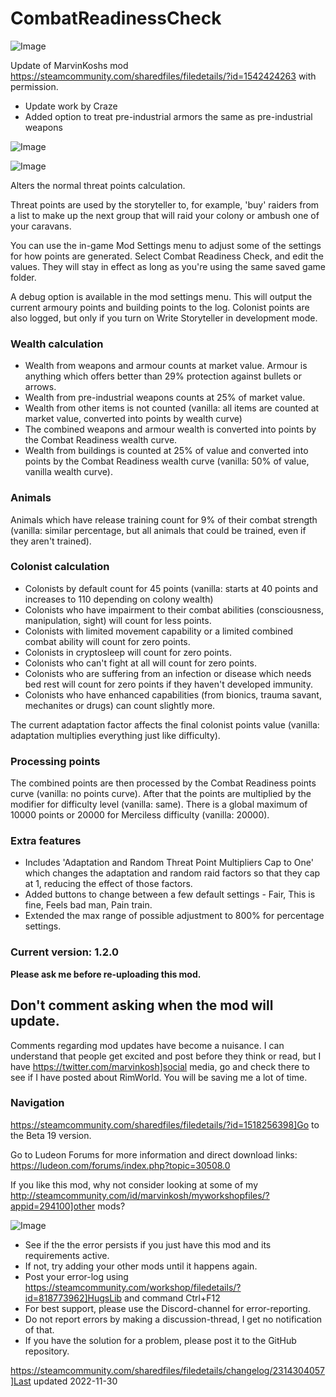 # CombatReadinessCheck


![Image](https://i.imgur.com/buuPQel.png)

Update of MarvinKoshs mod
https://steamcommunity.com/sharedfiles/filedetails/?id=1542424263
with permission.

- Update work by Craze
- Added option to treat pre-industrial armors the same as pre-industrial weapons

![Image](https://i.imgur.com/pufA0kM.png)

	
![Image](https://i.imgur.com/Z4GOv8H.png)

Alters the normal threat points calculation.

Threat points are used by the storyteller to, for example, 'buy' raiders from a list to make up the next group that will raid your colony or ambush one of your caravans.

You can use the in-game Mod Settings menu to adjust some of the settings for how points are generated. Select Combat Readiness Check, and edit the values. They will stay in effect as long as you're using the same saved game folder.

A debug option is available in the mod settings menu. This will output the current armoury points and building points to the log. Colonist points are also logged, but only if you turn on Write Storyteller in development mode.

### Wealth calculation



-  Wealth from weapons and armour counts at market value. Armour is anything which offers better than 29% protection against bullets or arrows.
-  Wealth from pre-industrial weapons counts at 25% of market value.
-  Wealth from other items is not counted (vanilla: all items are counted at market value, converted into points by wealth curve)
-  The combined weapons and armour wealth is converted into points by the Combat Readiness wealth curve.
-  Wealth from buildings is counted at 25% of value and converted into points by the Combat Readiness wealth curve (vanilla: 50% of value, vanilla wealth curve).



### Animals

Animals which have release training count for 9% of their combat strength (vanilla: similar percentage, but all animals that could be trained, even if they aren't trained).

### Colonist calculation



-  Colonists by default count for 45 points (vanilla: starts at 40 points and increases to 110 depending on colony wealth)
-  Colonists who have impairment to their combat abilities (consciousness, manipulation, sight) will count for less points.
-  Colonists with limited movement capability or a limited combined combat ability will count for zero points. 
-  Colonists in cryptosleep will count for zero points.
-  Colonists who can't fight at all will count for zero points.
-  Colonists who are suffering from an infection or disease which needs bed rest will count for zero points if they haven't developed immunity. 
-  Colonists who have enhanced capabilities (from bionics, trauma savant, mechanites or drugs) can count slightly more.



The current adaptation factor affects the final colonist points value (vanilla: adaptation multiplies everything just like difficulty).

### Processing points


The combined points are then processed by the Combat Readiness points curve (vanilla: no points curve).
After that the points are multiplied by the modifier for difficulty level (vanilla: same).
There is a global maximum of 10000 points or 20000 for Merciless difficulty (vanilla: 20000).

### Extra features




- Includes 'Adaptation and Random Threat Point Multipliers Cap to One' which changes the adaptation and random raid factors so that they cap at 1, reducing the effect of those factors.
- Added buttons to change between a few default settings - Fair, This is fine, Feels bad man, Pain train.
- Extended the max range of possible adjustment to 800% for percentage settings.



### Current version: 1.2.0


**Please ask me before re-uploading this mod.**

## Don't comment asking when the mod will update.


Comments regarding mod updates have become a nuisance. I can understand that people get excited and post before they think or read, but I have https://twitter.com/marvinkosh]social media, go and check there to see if I have posted about RimWorld. You will be saving me a lot of time.

### Navigation


https://steamcommunity.com/sharedfiles/filedetails/?id=1518256398]Go to the Beta 19 version.

Go to Ludeon Forums for more information and direct download links: https://ludeon.com/forums/index.php?topic=30508.0

If you like this mod, why not consider looking at some of my http://steamcommunity.com/id/marvinkosh/myworkshopfiles/?appid=294100]other mods?

![Image](https://i.imgur.com/PwoNOj4.png)



-  See if the the error persists if you just have this mod and its requirements active.
-  If not, try adding your other mods until it happens again.
-  Post your error-log using https://steamcommunity.com/workshop/filedetails/?id=818773962]HugsLib and command Ctrl+F12
-  For best support, please use the Discord-channel for error-reporting.
-  Do not report errors by making a discussion-thread, I get no notification of that.
-  If you have the solution for a problem, please post it to the GitHub repository.



https://steamcommunity.com/sharedfiles/filedetails/changelog/2314304057]Last updated 2022-11-30
